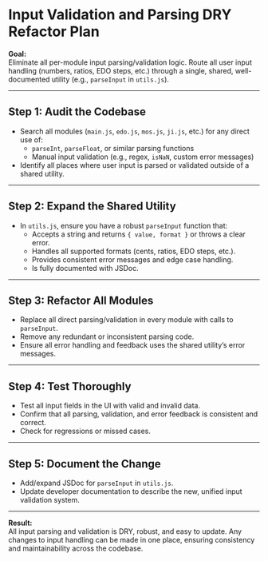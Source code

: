 # Input Validation and Parsing DRY Refactor Plan

**Goal:**  
Eliminate all per-module input parsing/validation logic. Route all user input handling (numbers, ratios, EDO steps, etc.) through a single, shared, well-documented utility (e.g., `parseInput` in `utils.js`).

---

## Step 1: Audit the Codebase
- Search all modules (`main.js`, `edo.js`, `mos.js`, `ji.js`, etc.) for any direct use of:
  - `parseInt`, `parseFloat`, or similar parsing functions
  - Manual input validation (e.g., regex, `isNaN`, custom error messages)
- Identify all places where user input is parsed or validated outside of a shared utility.

---

## Step 2: Expand the Shared Utility
- In `utils.js`, ensure you have a robust `parseInput` function that:
  - Accepts a string and returns `{ value, format }` or throws a clear error.
  - Handles all supported formats (cents, ratios, EDO steps, etc.).
  - Provides consistent error messages and edge case handling.
  - Is fully documented with JSDoc.

---

## Step 3: Refactor All Modules
- Replace all direct parsing/validation in every module with calls to `parseInput`.
- Remove any redundant or inconsistent parsing code.
- Ensure all error handling and feedback uses the shared utility’s error messages.

---

## Step 4: Test Thoroughly
- Test all input fields in the UI with valid and invalid data.
- Confirm that all parsing, validation, and error feedback is consistent and correct.
- Check for regressions or missed cases.

---

## Step 5: Document the Change
- Add/expand JSDoc for `parseInput` in `utils.js`.
- Update developer documentation to describe the new, unified input validation system.

---

**Result:**  
All input parsing and validation is DRY, robust, and easy to update. Any changes to input handling can be made in one place, ensuring consistency and maintainability across the codebase.
